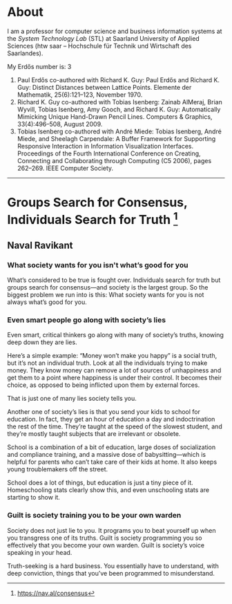 # About


I am a professor for computer science and business information systems at the <em>System Technology Lab</em> (STL) at Saarland University of Applied Sciences (htw saar – Hochschule für Technik und Wirtschaft des Saarlandes).

My Erdős number is: 3

1. Paul Erdős co-authored with Richard K. Guy: 
Paul Erdős and Richard K. Guy: Distinct Distances between Lattice Points. Elemente der Mathematik, 25(6):121–123, November 1970.
2. Richard K. Guy co-authored with Tobias Isenberg: 
Zainab AlMeraj, Brian Wyvill, Tobias Isenberg, Amy Gooch, and Richard K. Guy: Automatically Mimicking Unique Hand-Drawn Pencil Lines. Computers & Graphics, 33(4):496–508, August 2009.
3. Tobias Isenberg co-authored with André Miede: 
Tobias Isenberg, André Miede, and Sheelagh Carpendale: A Buffer Framework for Supporting Responsive Interaction in Information Visualization Interfaces. Proceedings of the Fourth International Conference on Creating, Connecting and Collaborating through Computing (C5 2006), pages 262–269. IEEE Computer Society.

---

# Groups Search for Consensus, Individuals Search for Truth [^1]
## Naval Ravikant
### What society wants for you isn't what’s good for you

What’s considered to be true is fought over. Individuals search for truth but groups search for consensus—and society is the largest group. So the biggest problem we run into is this: What society wants for you is not always what’s good for you.

### Even smart people go along with society’s lies

Even smart, critical thinkers go along with many of society’s truths, knowing deep down they are lies. 

Here’s a simple example: “Money won’t make you happy” is a social truth, but it’s not an individual truth. Look at all the individuals trying to make money. They know money can remove a lot of sources of unhappiness and get them to a point where happiness is under their control. It becomes their choice, as opposed to being inflicted upon them by external forces.

That is just one of many lies society tells you.

Another one of society’s lies is that you send your kids to school for education. In fact, they get an hour of education a day and indoctrination the rest of the time. They’re taught at the speed of the slowest student, and they’re mostly taught subjects that are irrelevant or obsolete.

School is a combination of a bit of education, large doses of socialization and compliance training, and a massive dose of babysitting—which is helpful for parents who can’t take care of their kids at home. It also keeps young troublemakers off the street.

School does a lot of things, but education is just a tiny piece of it. Homeschooling stats clearly show this, and even unschooling stats are starting to show it.

### Guilt is society training you to be your own warden

Society does not just lie to you. It programs you to beat yourself up when you transgress one of its truths. Guilt is society programming you so effectively that you become your own warden. Guilt is society’s voice speaking in your head. 

Truth-seeking is a hard business. You essentially have to understand, with deep conviction, things that you’ve been programmed to misunderstand.

[^1]: https://nav.al/consensus
